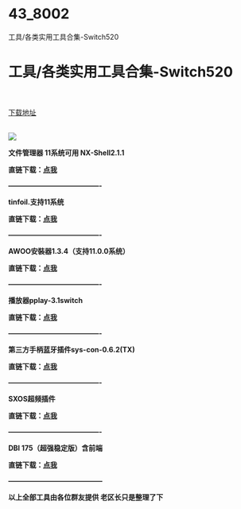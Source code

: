 # 43_8002
工具/各类实用工具合集-Switch520
# 工具/各类实用工具合集-Switch520
 <br/></br>
[下载地址](https://www.switch520.cc/article/8002 "下载地址")
<br/></br>

<p><span><strong><img src="https://www.switch520.cc/muke_img/upload_art_editor_20201220-1_2eb022975be035371cd79146f16b8651.jpg"></strong></span></p>
<p></p>
<p><span><strong>文件管理器 11系统可用 NX-Shell2.1.1</strong></span></p>
<p><span><strong>直链下载：</strong></span><a href="https://cold-poetry-cab9.iswitch.workers.dev/文件管理器%252011系统可用%2520NX-Shell2.1.1.rar?rootId=0AFbI66g1KMEBUk9PVA" target="_self" style="text-decoration: underline" rel="noopener noreferrer"><span><strong>点我</strong></span></a></p>
<p><span><strong>—————————————-</strong></span></p>
<p><span><strong>tinfoil.支持11系统</strong></span></p>
<p><span><strong>直链下载：</strong></span><a href="https://cold-poetry-cab9.iswitch.workers.dev/tinfoil.支持11系统.zip?rootId=0AFbI66g1KMEBUk9PVA" target="_self" style="text-decoration: underline" rel="noopener noreferrer"><span><strong>点我</strong></span></a></p>
<p><span><strong>—————————————-</strong></span></p>
<p><span><strong>AWOO安裝器1.3.4（支持11.0.0系统）</strong></span></p>
<p><span><strong>直链下载：</strong></span><a href="https://cold-poetry-cab9.iswitch.workers.dev/AWOO安裝器1.3.4（支持11.0.0系统）.zip?rootId=0AFbI66g1KMEBUk9PVA" target="_self" style="text-decoration: underline" rel="noopener noreferrer"><span><strong>点我</strong></span></a></p>
<p><span><strong>—————————————-</strong></span></p>
<p><span><strong>播放器pplay-3.1switch</strong></span></p>
<p><span><strong>直链下载：</strong></span><a href="https://cold-poetry-cab9.iswitch.workers.dev/pplay-3.1_switch.zip?rootId=0AFbI66g1KMEBUk9PVA" target="_self" style="text-decoration: underline" rel="noopener noreferrer"><span><strong>点我</strong></span></a></p>
<p><span><strong>—————————————-</strong></span></p>
<p><span><strong>第三方手柄蓝牙插件sys-con-0.6.2(TX)</strong></span></p>
<p><span><strong>直链下载：</strong></span><a href="https://cold-poetry-cab9.iswitch.workers.dev/第三方手柄蓝牙插件sys-con-0.6.2(TX).zip?rootId=0AFbI66g1KMEBUk9PVA" target="_self" style="text-decoration: underline" rel="noopener noreferrer"><span><strong>点我</strong></span></a></p>
<p><span><strong>—————————————-</strong></span></p>
<p><span><strong>SXOS超频插件<br></strong></span></p>
<p><span><strong>直链下载：</strong></span><a href="https://cold-poetry-cab9.iswitch.workers.dev/SXOS超频.rar?rootId=0AFbI66g1KMEBUk9PVA" target="_self" style="text-decoration: underline" rel="noopener noreferrer"><span><strong>点我</strong></span></a></p>
<p><span><strong>—————————————-</strong></span></p>
<p><span><strong>DBI 175（超强稳定版）含前端</strong></span></p>
<p><span><strong>直链下载：</strong></span><a href="https://cold-poetry-cab9.iswitch.workers.dev/DBI%2520175（最稳定版本）含前端.zip?rootId=0AFbI66g1KMEBUk9PVA" target="_self" style="text-decoration: underline" rel="noopener noreferrer"><span><strong>点我</strong></span></a></p>
<p><strong>—————————————–</strong></p>
<p><span><strong>以上全部工具由各位群友提供 老区长只是整理了下</strong></span></p>
